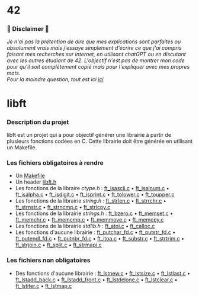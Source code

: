 # 42
### 🚨 Disclaimer 🚨
*Je n'ai pas la prétention de dire que mes explications sont parfaites ou absolument vrais mais j'essaye simplement d'écrire ce que j'ai compris faisant mes recherches sur internet, en utilisant chatGPT ou en discutant avec les autres étudiant de 42.
L'objectif n'est pas de montrer mon code pour qu'il soit complètement copié mais pour l'expliquer avec mes propres mots.  
Pour la moindre question, tout est ici [ici](https://bento.me/mostafa)*
# libft
### Description du projet
libft est un projet qui a pour objectif générer une librairie à partir de plusieurs fonctions codées en C. Cette librairie doit être générée en utilisant un Makefile.

### Les fichiers obligatoires à rendre
- Un [Makefile](./explanations/makefile.md)
- Un header [libft.h]()
- Les fonctions de la libraire *ctype.h* : [ft_isascii.c]() • [ft_isalnum.c]() • [ft_isalpha.c]() • [ft_isdigit.c]() • [ft_isprint.c]() • [ft_tolower.c]() • [ft_toupper.c]()
- Les fonctions de la librairie *string.h* : [ft_strlen.c]() • [ft_strrchr.c]() • [ft_strnstr.c]() • [ft_strncmp.c]() • [ft_strlcpy.c]()
- Les fonctions de la librairie *strings.h* : [ft_bzero.c]() • [ft_memset.c]() • [ft_memchr.c]() • [ft_memcmp.c]() • [ft_memmove.c]() • [ft_memcpy.c]()
- Les fonctions de la librairie *stdlib.h* : [ft_atoi.c]() • [ft_calloc.c]()
- Les fonctions d'aucune librairie : [ft_putchar_fd.c]() • [ft_putstr_fd.c]() • [ft_putendl_fd.c]() • [ft_putnbr_fd.c]() • [ft_itoa.c]() • [ft_substr.c]() • [ft_strtrim.c]() • [ft_strjoin.c]() • [ft_split.c]() • [ft_strmapi.c]()

### Les fichiers non obligatoires
- Des fonctions d'aucune librairie : [ft_lstnew.c]() • [ft_lstsize.c]() • [ft_lstlast.c]() • [ft_lstadd_back.c]() • [ft_lstadd_front.c]() • [ft_lstdelone.c]() • [ft_lstclear.c]() • [ft_lstiter.c]() • [ft_lstmap.c]()

